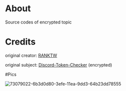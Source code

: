 # About
Source codes of encrypted topic

# Credits 

original creator: [RANKTW](https://github.com/RANKTW)

original subject: [Discord-Token-Checker](https://github.com/RANKTW/Discord-Token-Checker) (encrypted)

#Pics


![73079022-6b3d0d80-3efe-11ea-9dd3-64b23dd78555](https://github.com/user-attachments/assets/6b780e63-1feb-4a8f-bbe8-dd8e5dbf0df1)
